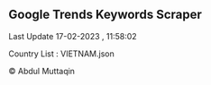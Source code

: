 

## Google Trends Keywords Scraper 
 
Last Update 17-02-2023 , 11:58:02

Country List :
VIETNAM.json



© Abdul Muttaqin 
